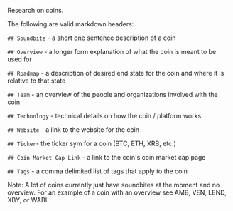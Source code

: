 Research on coins. 

The following are valid markdown headers:

`## Soundbite` - a short one sentence description of a coin

`## Overview` - a longer form explanation of what the coin is meant to be used for

`## Roadmap` - a description of desired end state for the coin and where it is relative to that state

`## Team` - an overview of the people and organizations involved with the coin

`## Technology` - technical details on how the coin / platform works

`## Website` - a link to the website for the coin

`## Ticker`- the ticker sym for a coin (BTC, ETH, XRB, etc.)

`## Coin Market Cap Link` - a link to the coin's coin market cap page

`## Tags` - a comma delimited list of tags that apply to the coin

Note: A lot of coins currently just have soundbites at the moment and no overview. For an example of a coin with an overview see AMB, VEN, LEND, XBY, or WABI.
